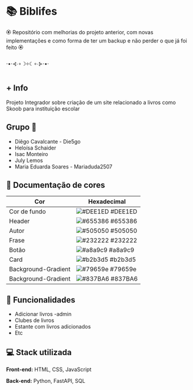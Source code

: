 
# 📚 Biblifes

🏵️ Repositório com melhorias do projeto anterior, com novas implementações e como forma de ter um backup e não perder o que já foi feito 🏵️ 

<p style="text-align:cente;">⋅•⋅⊰∙∘☽༓☾∘∙⊱⋅•⋅</p>

## + Info

Projeto Integrador sobre criação de um site relacionado a livros como Skoob para instituição escolar


## Grupo 💫 

- Diêgo Cavalcante - Die5go
- Heloísa Schaider
- Isac Monteiro
- July Lemos
- Maria Eduarda Soares - Mariaduda2507

## 📁 Documentação de cores

| Cor               | Hexadecimal                                                |
| ----------------- | ---------------------------------------------------------------- |
| Cor de fundo       | ![#DEE1ED](https://placehold.co/15x15/DEE1ED/DEE1ED.png) #DEE1ED     |
| Header       | ![#655386](https://placehold.co/15x15/655386/655386.png) #655386     |
| Autor      | ![#505050](https://placehold.co/15x15/505050/505050.png) #505050     |
| Frase       | ![#232222](https://placehold.co/15x15/232222/232222.png) #232222     |
| Botão       | ![#a8a9c9](https://placehold.co/15x15/a8a9c9/a8a9c9.png) #a8a9c9    |
| Card       | ![#b2b3d5](https://placehold.co/15x15/b2b3d5/b2b3d5.png) #b2b3d5     |
| Background-Gradient       | ![#79659e](https://placehold.co/15x15/79659e/79659e.png) #79659e     |
| Background-Gradient      | ![#837BA6](https://placehold.co/15x15/837BA6/837BA6.png) #837BA6     |


## 🍄 Funcionalidades

- Adicionar livros -admin
- Clubes de livros
- Estante com livros adicionados
- Etc


## 💻 Stack utilizada

**Front-end:** HTML, CSS, JavaScript

**Back-end:** Python, FastAPI, SQL

